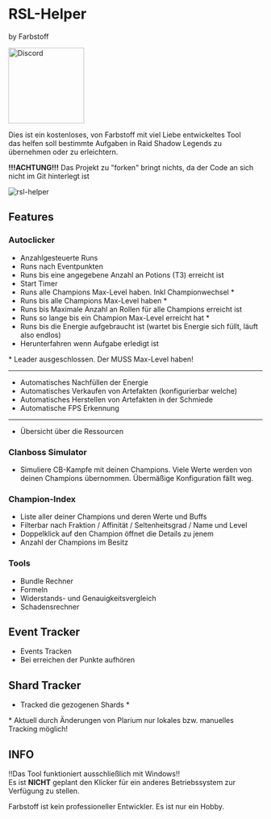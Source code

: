 # RSL-Helper 
by Farbstoff

[<img src="https://gvaw.web.id/wp-content/uploads/2020/06/discord.png" alt="Discord" width="150">](https://discord.gg/xTUdhsE)

Dies ist ein kostenloses, von Farbstoff mit viel Liebe entwickeltes Tool  
das helfen soll bestimmte Aufgaben in Raid Shadow Legends zu übernehmen oder zu erleichtern. 

**!!!ACHTUNG!!!** Das Projekt zu "forken" bringt nichts, da der Code an sich nicht im Git hinterlegt ist

![rsl-helper](../assets/RSLHelper2.0.png?raw=true)  

## Features
### Autoclicker
* Anzahlgesteuerte Runs  
* Runs nach Eventpunkten
* Runs bis eine angegebene Anzahl an Potions (T3) erreicht ist
* Start Timer
* Runs alle Champions Max-Level haben. Inkl Championwechsel *
* Runs bis alle Champions Max-Level haben *
* Runs bis Maximale Anzahl an Rollen für alle Champions erreicht ist
* Runs so lange bis ein Champion Max-Level erreicht hat *
* Runs bis die Energie aufgebraucht ist (wartet bis Energie sich füllt, läuft also endlos)
* Herunterfahren wenn Aufgabe erledigt ist
  
\* Leader ausgeschlossen. Der MUSS Max-Level haben!

---
* Automatisches Nachfüllen der Energie
* Automatisches Verkaufen von Artefakten (konfigurierbar welche)
* Automatisches Herstellen von Artefakten in der Schmiede
* Automatische FPS Erkennung
---
* Übersicht über die Ressourcen

### Clanboss Simulator
* Simuliere CB-Kampfe mit deinen Champions. Viele Werte werden von deinen Champions übernommen. Übermäßige Konfiguration fällt weg.

### Champion-Index
* Liste aller deiner Champions und deren Werte und Buffs
* Filterbar nach Fraktion / Affinität / Seltenheitsgrad / Name und Level
* Doppelklick auf den Champion öffnet die Details zu jenem
* Anzahl der Champions im Besitz

### Tools
* Bundle Rechner
* Formeln
* Widerstands- und Genauigkeitsvergleich
* Schadensrechner

## Event Tracker
* Events Tracken
* Bei erreichen der Punkte aufhören

## Shard Tracker
* Tracked die gezogenen Shards *  

\* Aktuell durch Änderungen von Plarium nur lokales bzw. manuelles Tracking möglich!

## INFO
‼️Das Tool funktioniert ausschließlich mit Windows‼️  
Es ist **NICHT** geplant den Klicker für ein anderes Betriebssystem zur Verfügung zu stellen.

Farbstoff ist kein professioneller Entwickler. Es ist nur ein Hobby.
